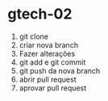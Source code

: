 # gtech-02

1. git clone
2. criar nova branch
3. Fazer alterações
4. git add e git commit
5. git push da nova branch
6. abrir pull request
7. aprovar pull request
